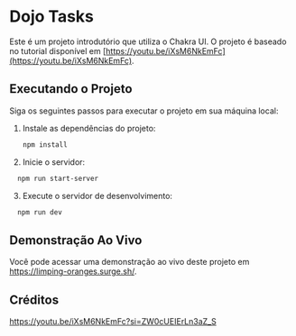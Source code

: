 # Dojo Tasks

Este é um projeto introdutório que utiliza o Chakra UI. O projeto é baseado no tutorial disponível em [https://youtu.be/iXsM6NkEmFc](https://youtu.be/iXsM6NkEmFc).

## Executando o Projeto

Siga os seguintes passos para executar o projeto em sua máquina local:

1. Instale as dependências do projeto:

   ```bash
   npm install
   ```
   
2. Inicie o servidor:
   
 ```bash
   npm run start-server
   ```
3. Execute o servidor de desenvolvimento:

 ```bash
   npm run dev
   ```

## Demonstração Ao Vivo
Você pode acessar uma demonstração ao vivo deste projeto em https://limping-oranges.surge.sh/.

## Créditos
https://youtu.be/iXsM6NkEmFc?si=ZW0cUEIErLn3aZ_S
